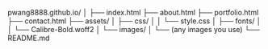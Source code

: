 pwang8888.github.io/
│
├── index.html
├── about.html
├── portfolio.html
├── contact.html
├── assets/
│   ├── css/
│   │   └── style.css
│   ├── fonts/
│   │   └── Calibre-Bold.woff2
│   └── images/
│       └── (any images you use)
└── README.md
